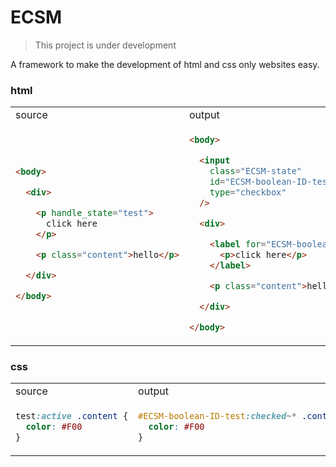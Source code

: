 # ECSM
> This project is under development

A framework to make the development of html and css only websites easy.

### html

<table>

<tr>
<td>

<img width=322/>
source

</td>
<td>

<img width=322/>
output

</td>
</tr>

<tr>
<td>

```html
<body>

  <div>

    <p handle_state="test">
      click here
    </p>

    <p class="content">hello</p>

  </div>

</body>
```

</td>

<td width="50">

```html
<body>

  <input
    class="ECSM-state"
    id="ECSM-boolean-ID-test"
    type="checkbox"
  />

  <div>

    <label for="ECSM-boolean-ID-test">
      <p>click here</p>
    </label>

    <p class="content">hello</p>

  </div>

</body>
```

</td>
</tr>


</table>

### css

<table>

<tr>
<td>

<img width=322/>
source

</td>
<td>

<img width=322/>
output

</td>
</tr>

<tr>
<td>

```css
test:active .content {
  color: #F00
}
```

</td>

<td>

```css
#ECSM-boolean-ID-test:checked~* .content {
  color: #F00
}
```

</td>
</tr>


</table>
